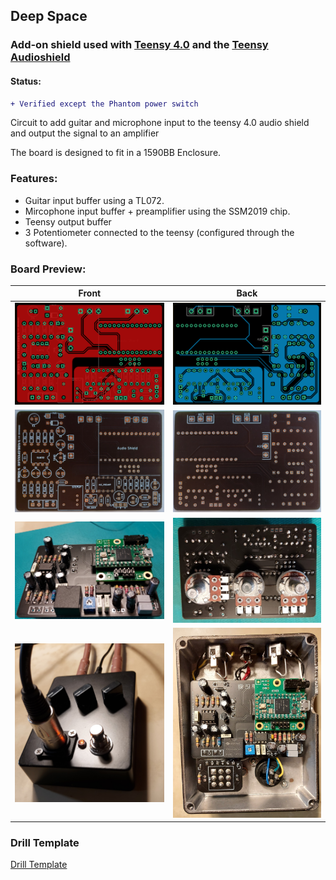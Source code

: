 ## Deep Space

### Add-on shield used with [Teensy 4.0](https://www.pjrc.com/store/teensy40.html) and the [Teensy Audioshield](https://www.pjrc.com/store/teensy3_audio.html)

#### Status:
```diff
+ Verified except the Phantom power switch
```

Circuit to add guitar and microphone input to the teensy 4.0 audio shield and output the signal to an amplifier 

The board is designed to fit in a 1590BB Enclosure.

### Features:

- Guitar input buffer using a TL072.
- Mircophone input buffer + preamplifier using the SSM2019 chip.
- Teensy output buffer
- 3 Potentiometer connected to the teensy (configured through the software).


### Board Preview: 

Front             |  Back
:-------------------------:|:-------------------------:
<img src="Photos/DeepSpace_Front.png?raw=true">  |  <img src="Photos/DeepSpace_Back.png?raw=true">
<img src="Photos/Deep_space_picf.jpg?raw=true">  |  <img src="Photos/Deep_space_picb.jpg?raw=true">
<img src="Photos/DeepSpaceAssembledFront.jpg?raw=true">  |  <img src="Photos/DeepSpaceAssembledBack.jpg?raw=true">
<img src="Photos/Enclosure_Front.jpg?raw=true">  |  <img src="Photos/Enclosure_Back.jpg?raw=true">

### Drill Template 

[Drill Template](Photos/DeepSpace_Drill.pdf)